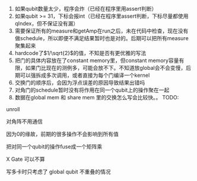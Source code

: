 1. 如果qubit数量太少，程序会炸（已经在程序里用assert判断）
2. 如果qubit >= 31，下标会报int（已经在程序里assert判断，下标尽量都使用qIndex，但不保证没有漏）
3. 需要保证所有的measure和getAmp在run之后，未在代码中检查，现在没有做schedule，所以即便不满足结果暂时也是对的。后期可以把所有measure聚集起来
4. hardcode了$1/\sqrt{2}$的值，不知是否有更优雅的写法
5. 把门的具体内容放在了constant memory里，但constant memory容量有限，如果门比现在的测例多，可能会放不下。不知道放global会不会变慢，后期可以强拆成多次调用，或者直接为每个门编译一个kernel
6. 交换门的顺序后，会因为浮点误差的原因导致结果出错吗
7. 对角门的schedule暂时没有将作用在同一个qubit上的操作聚在一起
8. 数据在global mem 和 share mem 里的交换怎么写会比较快。。
TODO:

unroll

对角阵不用通信

因为0的缘故，前期的很多操作不会影响到所有值

把对同一个qubit的操作fuse成一个矩阵乘

X Gate 可以不算

写多卡时只考虑了 global qubit 不重叠的情况